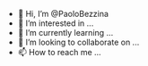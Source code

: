 - 👋 Hi, I’m @PaoloBezzina
- 👀 I’m interested in ...
- 🌱 I’m currently learning ...
- 💞️ I’m looking to collaborate on ...
- 📫 How to reach me ...

<!---
PaoloBezzina/PaoloBezzina is a ✨ special ✨ repository because its `README.md` (this file) appears on your GitHub profile.
You can click the Preview link to take a look at your changes.
--->
